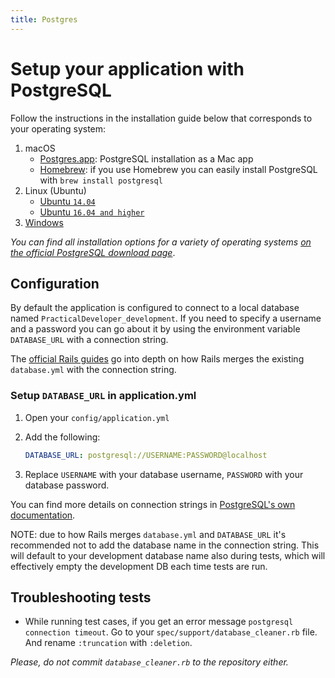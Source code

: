 ```yaml
---
title: Postgres
---
```


# Setup your application with PostgreSQL

Follow the instructions in the installation guide below that corresponds to your operating system:

1.  macOS
    - [Postgres.app](https://postgresapp.com/): PostgreSQL installation as a Mac app
    - [Homebrew](https://brew.sh/): if you use Homebrew you can easily install PostgreSQL with `brew install postgresql`
1.  Linux (Ubuntu)
    - [Ubuntu `14.04`](https://www.digitalocean.com/community/tutorials/how-to-install-and-use-postgresql-on-ubuntu-14-04)
    - [Ubuntu `16.04 and higher`](https://www.digitalocean.com/community/tutorials/how-to-install-and-use-postgresql-on-ubuntu-16-04)
1.  [Windows](https://www.postgresql.org/download/windows/)

_You can find all installation options for a variety of operating systems [on the official PostgreSQL download page](https://www.postgresql.org/download/)_.

## Configuration

By default the application is configured to connect to a local database named `PracticalDeveloper_development`. If you need to specify a username and a password you can go about it by using the environment variable `DATABASE_URL` with a connection string.

The [official Rails guides](https://guides.rubyonrails.org/configuring.html#connection-preference) go into depth on how Rails merges the existing `database.yml` with the connection string.

### Setup `DATABASE_URL` in application.yml

1.  Open your `config/application.yml`

1.  Add the following:

    ```yml
    DATABASE_URL: postgresql://USERNAME:PASSWORD@localhost
    ```

1.  Replace `USERNAME` with your database username, `PASSWORD` with your database password.

You can find more details on connection strings in [PostgreSQL's own documentation](https://www.postgresql.org/docs/10/static/libpq-connect.html#LIBPQ-CONNSTRING).

NOTE: due to how Rails merges `database.yml` and `DATABASE_URL` it's recommended not to add the database name in the connection string. This will default to your development database name also during tests, which will effectively empty the development DB each time tests are run.

## Troubleshooting tests

- While running test cases, if you get an error message `postgresql connection timeout`. Go to your `spec/support/database_cleaner.rb` file. And rename `:truncation` with `:deletion`.

_Please, do not commit `database_cleaner.rb` to the repository either._
